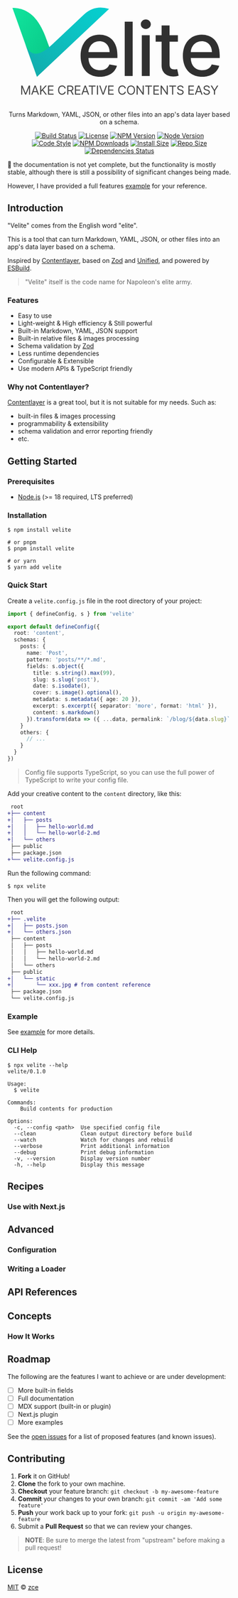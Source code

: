 <div align="center">
  <h1><a href="https://github.com/zce/velite" title="Velite"><svg xmlns="http://www.w3.org/2000/svg" viewBox="0 0 180 80" fill="currentColor"><linearGradient x2="1" y2="1" id="a"><stop offset="0%" stop-color="#11E49D"/><stop offset="82%" stop-color="#09CA89"/><stop offset="100%" stop-color="#08A771"/></linearGradient><linearGradient y1="1" x2="1" id="b"><stop offset="0%" stop-color="#13AAAA"/><stop offset="68%" stop-color="#0BC5C5"/><stop offset="100%" stop-color="#04D0D0"/></linearGradient><path d="M30.53 27.306l5.11 13.84-11.88 18.52L4 4.306c11.3 0 20.08 6.25 26.53 23z" fill="url(#a)"/><path d="M81.72 5.126q-11.33-3.57-19.85 4.18L36 33.666q-16 15.12-21.76-.67l9.52 26.67 57.96-54.54z" fill="url(#b)"/><path d="M74.388 59.66c7.138 0 12.187-3.515 13.636-8.842l-6.03-1.086c-1.15 3.089-3.92 4.666-7.542 4.666-5.455 0-9.12-3.537-9.29-9.844h23.267v-2.259c0-11.825-7.074-16.448-14.489-16.448-9.119 0-15.127 6.946-15.127 17.002 0 10.164 5.923 16.811 15.575 16.811zm-9.205-19.879c.256-4.645 3.622-8.672 8.8-8.672 4.943 0 8.182 3.665 8.203 8.672H65.183zm35.512-24.417h-6.37V59h6.37V15.364zM108.06 59h6.371V26.273h-6.37V59zm3.218-37.777c2.194 0 4.026-1.705 4.026-3.793s-1.832-3.814-4.026-3.814c-2.216 0-4.027 1.726-4.027 3.814s1.81 3.793 4.027 3.793zm25.795 5.05h-6.711v-7.841h-6.371v7.84h-4.794v5.114h4.794v19.326c-.021 5.944 4.517 8.82 9.545 8.714 2.024-.021 3.388-.405 4.134-.682l-1.15-5.262c-.427.085-1.215.276-2.238.276-2.067 0-3.92-.681-3.92-4.367V31.386h6.711v-5.113zM156.67 59.66c7.137 0 12.187-3.515 13.636-8.842l-6.03-1.086c-1.15 3.089-3.92 4.666-7.542 4.666-5.455 0-9.12-3.537-9.29-9.844h23.266v-2.259c0-11.825-7.072-16.448-14.488-16.448-9.119 0-15.127 6.946-15.127 17.002 0 10.164 5.923 16.811 15.575 16.811zm-9.205-19.879c.256-4.645 3.622-8.672 8.8-8.672 4.943 0 8.181 3.665 8.203 8.672h-17.003z" fill-opacity=".9"/><path d="M11.052 66.727V74h.824v-5.526h.07L14.22 74h.796l2.272-5.526h.071V74h.824v-7.273h-1.05l-2.472 6.037h-.086l-2.471-6.037h-1.051zM20.042 74l.732-2.06h2.94l.731 2.06h.924l-2.67-7.273h-.91L19.12 74h.923zm1.009-2.84l1.164-3.282h.057l1.165 3.281H21.05zM26.305 74h.88v-2.358l.91-1.023L30.623 74h1.066l-3.054-3.991 3.054-3.282h-1.15l-3.268 3.608h-.085v-3.608h-.88V74zm6.32 0h4.446v-.781h-3.565v-2.472h3.28v-.781h-3.28v-2.457h3.508v-.782h-4.389V74zm14.245-5c-.27-1.491-1.463-2.372-2.926-2.372-1.861 0-3.21 1.434-3.21 3.736 0 2.3 1.349 3.735 3.21 3.735 1.463 0 2.656-.88 2.926-2.372h-.88c-.214 1.009-1.08 1.549-2.046 1.549-1.321 0-2.358-1.023-2.358-2.912 0-1.89 1.037-2.912 2.358-2.912.966 0 1.832.54 2.045 1.548h.88zm1.22 5h.881v-2.84h1.59c.065 0 .125 0 .186-.004L52.28 74h1.022l-1.644-3.004c.927-.316 1.36-1.073 1.36-2.039 0-1.285-.767-2.23-2.471-2.23H48.09V74zm.881-3.636v-2.855h1.548c1.18 0 1.634.575 1.634 1.448 0 .874-.455 1.407-1.62 1.407h-1.562zM54.282 74h4.446v-.781h-3.565v-2.472h3.281v-.781h-3.28v-2.457h3.508v-.782h-4.39V74zm6.079 0l.731-2.06h2.94l.732 2.06h.923l-2.67-7.273h-.91L59.438 74h.924zm1.008-2.84l1.165-3.282h.057l1.165 3.281h-2.387zm4.005-3.651h2.287V74h.88v-6.491h2.287v-.782h-5.454v.782zm7.499-.782h-.881V74h.88v-7.273zm1.86 0h-.924L76.48 74h.91l2.67-7.273h-.923l-2.16 6.122h-.085l-2.159-6.122zM80.994 74h4.446v-.781h-3.565v-2.472h3.281v-.781h-3.28v-2.457h3.508v-.782h-4.39V74zm14.245-5c-.27-1.491-1.463-2.372-2.926-2.372-1.86 0-3.21 1.434-3.21 3.736 0 2.3 1.35 3.735 3.21 3.735 1.463 0 2.656-.88 2.926-2.372h-.88c-.213 1.009-1.08 1.549-2.046 1.549-1.32 0-2.358-1.023-2.358-2.912 0-1.89 1.037-2.912 2.358-2.912.966 0 1.833.54 2.046 1.548h.88zm7.357 1.364c0-2.302-1.35-3.736-3.21-3.736-1.86 0-3.21 1.434-3.21 3.736 0 2.3 1.35 3.735 3.21 3.735 1.86 0 3.21-1.434 3.21-3.735zm-.852 0c0 1.889-1.037 2.912-2.358 2.912-1.321 0-2.358-1.023-2.358-2.912 0-1.89 1.037-2.912 2.358-2.912 1.32 0 2.358 1.022 2.358 2.912zm7.896-3.637h-.866v5.725h-.071l-3.977-5.725h-.853V74h.881v-5.71h.071L108.79 74h.852v-7.273zm1.164.782h2.287V74h.88v-6.491h2.288v-.782h-5.455v.782zm6.62 6.491h4.446v-.781h-3.566v-2.472h3.282v-.781h-3.282v-2.457h3.509v-.782h-4.39V74zm11.547-7.273h-.867v5.725h-.071l-3.977-5.725h-.852V74h.88v-5.71h.07L128.12 74h.852v-7.273zm1.163.782h2.287V74h.88v-6.491h2.288v-.782h-5.455v.782zm10.596 1.036h.852c-.04-1.097-1.051-1.917-2.457-1.917-1.392 0-2.486.81-2.486 2.031 0 .98.71 1.563 1.847 1.89l.894.255c.767.213 1.449.483 1.449 1.207 0 .796-.767 1.321-1.775 1.321-.867 0-1.634-.383-1.705-1.207h-.91c.086 1.193 1.052 2.003 2.615 2.003 1.676 0 2.628-.923 2.628-2.102 0-1.364-1.293-1.804-2.046-2.003l-.74-.2c-.538-.141-1.405-.425-1.405-1.207 0-.696.639-1.207 1.605-1.207.88 0 1.549.42 1.634 1.136zM145.543 74h4.446v-.781h-3.565v-2.472h3.28v-.781h-3.28v-2.457h3.508v-.782h-4.39V74zm6.078 0l.732-2.06h2.94l.732 2.06h.923l-2.67-7.273h-.91L150.699 74h.923zm1.009-2.84l1.165-3.282h.056l1.165 3.281h-2.386zm9.232-2.615h.852c-.04-1.097-1.051-1.917-2.457-1.917-1.392 0-2.486.81-2.486 2.031 0 .98.71 1.563 1.846 1.89l.895.255c.767.213 1.449.483 1.449 1.207 0 .796-.767 1.321-1.775 1.321-.867 0-1.634-.383-1.705-1.207h-.91c.086 1.193 1.052 2.003 2.615 2.003 1.676 0 2.627-.923 2.627-2.102 0-1.364-1.292-1.804-2.045-2.003l-.74-.2c-.538-.141-1.405-.425-1.405-1.207 0-.696.639-1.207 1.605-1.207.88 0 1.548.42 1.634 1.136zm1.575-1.818l2.628 4.276V74h.88v-2.997l2.629-4.276h-1.01l-2.016 3.395h-.085l-2.017-3.395h-1.01z" fill-opacity=".8"/></svg></a></h1>
  <p>Turns Markdown, YAML, JSON, or other files into an app's data layer based on a schema.</p>
  <p>
    <a href="https://github.com/zce/velite/actions"><img src="https://img.shields.io/github/actions/workflow/status/zce/velite/main.yml" alt="Build Status"></a>
    <a href="https://github.com/zce/velite/blob/master/LICENSE"><img src="https://img.shields.io/github/license/zce/velite" alt="License"></a>
    <a href="https://npm.im/velite"><img src="https://img.shields.io/npm/v/velite" alt="NPM Version"></a>
    <a href="https://npm.im/velite"><img src="https://img.shields.io/node/v/velite" alt="Node Version"></a>
    <br>
    <a href="https://standardjs.com"><img src="https://img.shields.io/badge/code_style-standard-brightgreen" alt="Code Style"></a>
    <a href="https://npm.im/velite"><img src="https://img.shields.io/npm/dm/velite" alt="NPM Downloads"></a>
    <a href="https://packagephobia.com/result?p=velite"><img src="https://packagephobia.com/badge?p=velite" alt="Install Size"></a>
    <a href="https://github.com/zce/velite"><img src="https://img.shields.io/github/repo-size/zce/velite" alt="Repo Size"></a>
    <a href="https://github.com/zce/velite"><img src="https://img.shields.io/librariesio/release/npm/velite" alt="Dependencies Status"></a>
  </p>
  <!-- <p><strong>English</strong> | <a href="readme.zh-cn.md">简体中文</a></p> -->
</div>

:construction: the documentation is not yet complete, but the functionality is mostly stable, although there is still a possibility of significant changes being made.

However, I have provided a full features [example](example) for your reference.

## Introduction

"Velite" comes from the English word "elite".

This is a tool that can turn Markdown, YAML, JSON, or other files into an app's data layer based on a schema.

Inspired by [Contentlayer](https://contentlayer.dev), based on [Zod](https://zod.dev) and [Unified](https://unifiedjs.com), and powered by [ESBuild](https://esbuild.github.io).

> "Velite" itself is the code name for Napoleon's elite army.

### Features

- Easy to use
- Light-weight & High efficiency & Still powerful
- Built-in Markdown, YAML, JSON support
- Built-in relative files & images processing
- Schema validation by [Zod](https://zod.dev)
- Less runtime dependencies
- Configurable & Extensible
- Use modern APIs & TypeScript friendly

### Why not Contentlayer?

[Contentlayer](https://contentlayer.dev) is a great tool, but it is not suitable for my needs. Such as:

- built-in files & images processing
- programmability & extensibility
- schema validation and error reporting friendly
- etc.

## Getting Started

### Prerequisites

- [Node.js](https://nodejs.org) (>= 18 required, LTS preferred)

### Installation

```shell
$ npm install velite

# or pnpm
$ pnpm install velite

# or yarn
$ yarn add velite
```

### Quick Start

Create a `velite.config.js` file in the root directory of your project:

```typescript
import { defineConfig, s } from 'velite'

export default defineConfig({
  root: 'content',
  schemas: {
    posts: {
      name: 'Post',
      pattern: 'posts/**/*.md',
      fields: s.object({
        title: s.string().max(99),
        slug: s.slug('post'),
        date: s.isodate(),
        cover: s.image().optional(),
        metadata: s.metadata({ age: 20 }),
        excerpt: s.excerpt({ separator: 'more', format: 'html' }),
        content: s.markdown()
      }).transform(data => ({ ...data, permalink: `/blog/${data.slug}` }))
    }
    others: {
      // ...
    }
  }
})
```

> Config file supports TypeScript, so you can use the full power of TypeScript to write your config file.

Add your creative content to the `content` directory, like this:

```diff
 root
+├── content
+│   ├── posts
+│   │   ├── hello-world.md
+│   │   └── hello-world-2.md
+│   └── others
 ├── public
 ├── package.json
+└── velite.config.js
```

Run the following command:

```shell
$ npx velite
```

Then you will get the following output:

```diff
 root
+├── .velite
+│   ├── posts.json
+│   └── others.json
 ├── content
 │   ├── posts
 │   │   ├── hello-world.md
 │   │   └── hello-world-2.md
 │   └── others
 ├── public
+│   └── static
+│       └── xxx.jpg # from content reference
 ├── package.json
 └── velite.config.js
```

### Example

See [example](example) for more details.

### CLI Help

```shell
$ npx velite --help
velite/0.1.0

Usage:
  $ velite

Commands:
    Build contents for production

Options:
  -c, --config <path>  Use specified config file
  --clean              Clean output directory before build
  --watch              Watch for changes and rebuild
  --verbose            Print additional information
  --debug              Print debug information
  -v, --version        Display version number
  -h, --help           Display this message
```

## Recipes

### Use with Next.js

## Advanced

### Configuration

<!-- TODO:  -->

### Writing a Loader

<!-- TODO:  -->

## API References

<!-- TODO: Introduction of API -->

## Concepts

### How It Works

<!-- TODO: -->

## Roadmap

The following are the features I want to achieve or are under development:

- [ ] More built-in fields
- [ ] Full documentation
- [ ] MDX support (built-in or plugin)
- [ ] Next.js plugin
- [ ] More examples

See the [open issues](https://github.com/zce/caz/issues) for a list of proposed features (and known issues).

## Contributing

1. **Fork** it on GitHub!
2. **Clone** the fork to your own machine.
3. **Checkout** your feature branch: `git checkout -b my-awesome-feature`
4. **Commit** your changes to your own branch: `git commit -am 'Add some feature'`
5. **Push** your work back up to your fork: `git push -u origin my-awesome-feature`
6. Submit a **Pull Request** so that we can review your changes.

> **NOTE**: Be sure to merge the latest from "upstream" before making a pull request!

## License

[MIT](license) &copy; [zce](https://zce.me)

[actions-img]: https://img.shields.io/github/actions/workflow/status/zce/velite/main.yml
[actions-url]: https://github.com/zce/velite/actions
[license-img]: https://img.shields.io/github/license/zce/velite
[license-url]: https://github.com/zce/velite/blob/master/license
[version-img]: https://img.shields.io/npm/v/velite
[version-url]: https://npm.im/velite
[downloads-img]: https://img.shields.io/npm/dm/velite
[downloads-url]: https://npm.im/velite
[style-img]: https://img.shields.io/badge/code_style-standard-brightgreen
[style-url]: https://standardjs.com

